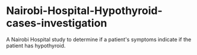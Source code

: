 # Nairobi-Hospital-Hypothyroid-cases-investigation
A Nairobi Hospital study to determine if a patient's symptoms indicate if the patient has hypothyroid.
